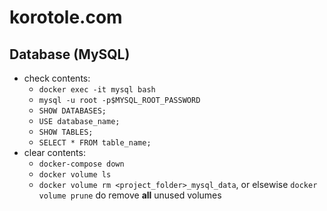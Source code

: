 # korotole.com

## Database (MySQL)

- check contents: 
    - `docker exec -it mysql bash`
    - `mysql -u root -p$MYSQL_ROOT_PASSWORD`
    - `SHOW DATABASES;`
    - `USE database_name;`
    - `SHOW TABLES;`
    - `SELECT * FROM table_name;`
- clear contents:
    - `docker-compose down`
    - `docker volume ls`
    - `docker volume rm <project_folder>_mysql_data`, or elsewise `docker volume prune` do remove **all** unused volumes